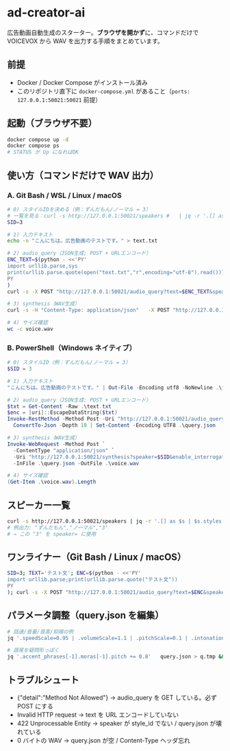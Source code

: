# ad-creator-ai

広告動画自動生成のスターター。**ブラウザを開かず**に、コマンドだけで VOICEVOX から WAV を出力する手順をまとめています。

## 前提

- Docker / Docker Compose がインストール済み
- このリポジトリ直下に `docker-compose.yml` があること（`ports: 127.0.0.1:50021:50021` 前提）

## 起動（ブラウザ不要）

```bash
docker compose up -d
docker compose ps
# STATUS が Up になればOK
```

## 使い方（コマンドだけで WAV 出力）

### A. Git Bash / WSL / Linux / macOS

```bash
# 0) スタイルIDを決める（例：ずんだもん/ノーマル = 3）
# 一覧を見る：curl -s http://127.0.0.1:50021/speakers #   | jq -r '.[] as $s | $s.styles[] | [$s.name, .name, (.id|tostring)] | @csv'
SID=3

# 1) 入力テキスト
echo -n "こんにちは。広告動画のテストです。" > text.txt

# 2) audio_query（JSON生成; POST + URLエンコード）
ENC_TEXT=$(python - <<'PY'
import urllib.parse,sys
print(urllib.parse.quote(open("text.txt","r",encoding="utf-8").read()))
PY
)
curl -s -X POST "http://127.0.0.1:50021/audio_query?text=$ENC_TEXT&speaker=$SID"   -H "accept: application/json" > query.json

# 3) synthesis（WAV生成）
curl -s -H "Content-Type: application/json"   -X POST "http://127.0.0.1:50021/synthesis?speaker=$SID&enable_interrogative_upspeak=true"   -d @query.json -o voice.wav

# 4) サイズ確認
wc -c voice.wav
```

### B. PowerShell（Windows ネイティブ）

```powershell
# 0) スタイルID（例：ずんだもん/ノーマル = 3）
$SID = 3

# 1) 入力テキスト
"こんにちは。広告動画のテストです。" | Out-File -Encoding utf8 -NoNewline .\text.txt

# 2) audio_query（JSON生成: POST + URLエンコード）
$txt = Get-Content -Raw .\text.txt
$enc = [uri]::EscapeDataString($txt)
Invoke-RestMethod -Method Post -Uri "http://127.0.0.1:50021/audio_query?text=$enc&speaker=$SID" |
  ConvertTo-Json -Depth 10 | Set-Content -Encoding UTF8 .\query.json

# 3) synthesis（WAV生成）
Invoke-WebRequest -Method Post `
  -ContentType "application/json" `
  -Uri "http://127.0.0.1:50021/synthesis?speaker=$SID&enable_interrogative_upspeak=true" `
  -InFile .\query.json -OutFile .\voice.wav

# 4) サイズ確認
(Get-Item .\voice.wav).Length
```

## スピーカー一覧

```bash
curl -s http://127.0.0.1:50021/speakers | jq -r '.[] as $s | $s.styles[] | [$s.name, .name, (.id|tostring)] | @csv'
# 例出力: "ずんだもん","ノーマル","3"
# → この "3" を speaker= に使用
```

## ワンライナー（Git Bash / Linux / macOS）

```bash
SID=3; TEXT='テスト文'; ENC=$(python - <<'PY'
import urllib.parse;print(urllib.parse.quote("テスト文"))
PY
); curl -s -X POST "http://127.0.0.1:50021/audio_query?text=$ENC&speaker=$SID" | curl -s -H "Content-Type: application/json" -X POST   "http://127.0.0.1:50021/synthesis?speaker=$SID&enable_interrogative_upspeak=true"   -d @- -o voice.wav && wc -c voice.wav
```

## パラメータ調整（query.json を編集）

```bash
# 話速/音量/音高/抑揚の例
jq '.speedScale=0.95 | .volumeScale=1.1 | .pitchScale=0.1 | .intonationScale=1.2'   query.json > q.tmp && mv q.tmp query.json

# 語尾を疑問形っぽく
jq '.accent_phrases[-1].moras[-1].pitch += 0.8'   query.json > q.tmp && mv q.tmp query.json
```

## トラブルシュート

- {"detail":"Method Not Allowed"} → audio_query を GET している。必ず POST にする
- Invalid HTTP request → text を URL エンコードしていない
- 422 Unprocessable Entity → speaker が style_id でない / query.json が壊れている
- 0 バイトの WAV → query.json が空 / Content-Type ヘッダ忘れ
